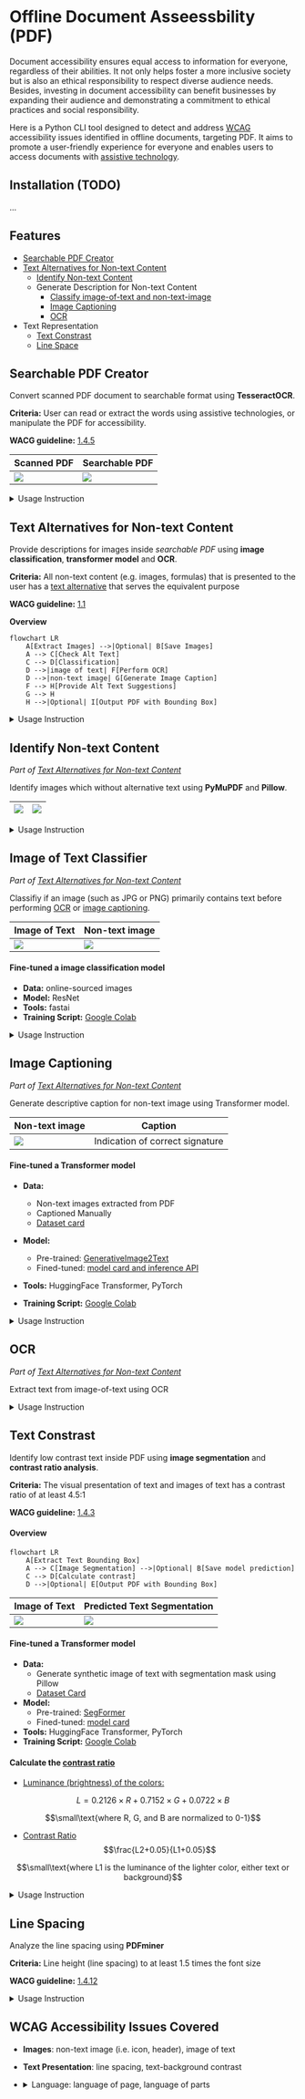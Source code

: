 
# Offline Document Asseessbility (PDF)


Document accessibility ensures equal access to information for everyone, regardless of their abilities. It not only helps foster a more inclusive society but is also an ethical responsibility to respect diverse audience needs. Besides, investing in document accessibility can benefit businesses by expanding their audience and demonstrating a commitment to ethical practices and social responsibility.

Here is a Python CLI tool designed to detect and address [WCAG](https://www.w3.org/WAI/standards-guidelines/wcag/) accessibility issues identified in offline documents, targeting PDF. It aims to promote a user-friendly experience for everyone and enables users to access documents with [assistive technology](https://www.w3.org/WAI/WCAG22/Understanding/text-spacing.html#dfn-assistive-technology).

## Installation (TODO)
...

## Features
- [Searchable PDF Creator](#searchable-pdf-creator)
- [Text Alternatives for Non-text Content](#text-alternatives-for-non-text-content)
    - [Identify Non-text Content](#identify-non-text-content)
    - Generate Description for Non-text Content
        - [Classify image-of-text and non-text-image](#image-of-text-classifier)
        - [Image Captioning](#image-captioning)
        - [OCR](#ocr)
- Text Representation
    - [Text Constrast](#text-constrast)
    - [Line Space](#line-spacing)



## Searchable PDF Creator
Convert scanned PDF document to searchable format using **TesseractOCR**.

**Criteria:** User can read or extract the words using assistive technologies, or manipulate the PDF for accessibility. 

**WACG guideline:** [1.4.5](https://www.w3.org/WAI/WCAG22/Understanding/images-of-text)

|     Scanned PDF     |  Searchable PDF   |
| ------------------- | ----------------- |
| ![](resources/before_OCR.png) | ![](resources/after_OCR.png)| 


<details>
  <summary>Usage Instruction</summary>

```PowerShell
python script/scanned2searchable.py [-o OUTPUT_PDF_PATH] [-s] input_pdf_path
```
Default output path: `readable_pdf.pdf` 

```PowerShell
optional arguments:
  -o OUTPUT_PDF_PATH, --output_pdf_path OUTPUT_PDF_PATH
                        The path for the output searchable PDF file.
  -s, --show_result     Show text of the searchable PDF after OCR
```

</details>


## Text Alternatives for Non-text Content
Provide descriptions for images inside *searchable PDF* using **image classification**, **transformer model** and **OCR**.

**Criteria:** All non-text content (e.g. images, formulas) that is presented to the user has a [text alternative](https://www.w3.org/WAI/WCAG22/Understanding/non-text-content#dfn-text-alternative) that serves the equivalent purpose

**WACG guideline:** [1.1](https://www.w3.org/WAI/WCAG22/Understanding/text-alternatives)

**Overview**
```mermaid
flowchart LR
    A[Extract Images] -->|Optional| B[Save Images]
    A --> C[Check Alt Text]
    C --> D[Classification]
    D -->|image of text| F[Perform OCR]
    D -->|non-text image| G[Generate Image Caption]
    F --> H[Provide Alt Text Suggestions]
    G --> H
    H -->|Optional| I[Output PDF with Bounding Box]
```
<details>
  <summary>Usage Instruction</summary>

```PowerShell
python script/extract_PDF_image.py [--output_img] [--output_folder OUTPUT_FOLDER] [--draw_bbox] [--output_pdf_path OUTPUT_PDF_PATH] [--captioning] input_pdf_path
```
```PowerShell
optional arguments:
  --output_img          Output images extracted from the PDF.
  --output_folder OUTPUT_FOLDER
                        The directory for the output images.
  --draw_bbox           Output PDF with bounding box on images.
  --output_pdf_path OUTPUT_PDF_PATH
                        The path for the output PDF file with bounding box.
  --captioning          Generate caption for images.
```
</details>



## Identify Non-text Content
*Part of [Text Alternatives for Non-text Content](#text-alternatives-for-non-text-content)*

Identify images which without alternative text using **PyMuPDF** and **Pillow**.


| ![](resources/pdf_image.png) | ![](resources/pdf_image_bbox.png)| 
| ------------------- | ----------------- |

<details>
  <summary>Usage Instruction</summary>

```PowerShell
python script/extract_PDF_image.py --draw_bbox input_pdf_path
```
Default output path: `bbox_image.pdf` 
</details>

## Image of Text Classifier 
*Part of [Text Alternatives for Non-text Content](#text-alternatives-for-non-text-content)*

Classifiy if an image (such as JPG or PNG) primarily contains text before performing [OCR](#ocr) or [image captioning](#image-captioning). 

|     Image of Text     |  Non-text image   |
| ------------------- | ----------------- |
| ![](resources/image_of_text.png) | ![](resources/non_text_image.jpg)| 


#### Fine-tuned a image classification model
- **Data:** online-sourced images
- **Model:** ResNet
- **Tools:** fastai
- **Training Script:** [Google Colab](https://colab.research.google.com/drive/18ZZ99ZtyYH6SVsqaDlc3w9VwFjjC7aoE?usp=sharing)



<details>
  <summary>Usage Instruction</summary>

```PowerShell
python script/image_of_text.py [--show_score] input_pdf_path
```
```PowerShell
Optional arguments:
  --show_score    Show the classification score
```
</details>


## Image Captioning
*Part of [Text Alternatives for Non-text Content](#text-alternatives-for-non-text-content)*

Generate descriptive caption for non-text image using Transformer model.

|     Non-text image     |  Caption   |
| ------------------- | ----------------- |
| ![](resources/non_text_image_2.jpg) | Indication of correct signature| 

#### Fine-tuned a Transformer model
- **Data:**
    - Non-text images extracted from PDF
    - Captioned Manually
    - [Dataset card](https://huggingface.co/datasets/Caraaaaa/non_text_image_captioning) 

- **Model:** 
    - Pre-trained: [GenerativeImage2Text](https://huggingface.co/microsoft/git-base) 
    - Fined-tuned: [model card and inference API](https://huggingface.co/Caraaaaa/text_image_captioning)
- **Tools:** HuggingFace Transformer, PyTorch
- **Training Script:** [Google Colab](https://colab.research.google.com/drive/1QYvXdi0V1AXqlBMR8MpyydNMnK_Vt4dU?usp=sharing)

<details>
  <summary>Usage Instruction</summary>

```
python script/generate_caption.py <input_image_path>
```
</details>

## OCR
*Part of [Text Alternatives for Non-text Content](#text-alternatives-for-non-text-content)*

Extract text from image-of-text using OCR
<details>
  <summary>Usage Instruction</summary>

```
python script/image_of_text.py input_pdf_path
```
</details>

## Text Constrast  
Identify low contrast text inside PDF using **image segmentation** and **contrast ratio analysis**.

**Criteria:** The visual presentation of text and images of text has a contrast ratio of at least 4.5:1

**WACG guideline:** [1.4.3](https://www.w3.org/WAI/WCAG22/Understanding/contrast-minimum.html)


#### Overview
```mermaid
flowchart LR
    A[Extract Text Bounding Box]
    A --> C[Image Segmentation] -->|Optional| B[Save model prediction]
    C --> D[Calculate contrast]
    D -->|Optional| E[Output PDF with Bounding Box]
```

|     Image of Text     |  Predicted Text Segmentation   |
| ------------------- | ----------------- |
| ![](resources/image_of_text_2.png) | ![](resources/image_text_seg.png)| 

#### Fine-tuned a Transformer model
- **Data:** 
    - Generate synthetic image of text with segmentation mask using Pillow
    - [Dataset Card](https://huggingface.co/datasets/Caraaaaa/synthetic_image_text)
- **Model:**
    - Pre-trained: [SegFormer](https://huggingface.co/nvidia/mit-b0) 
    - Fined-tuned: [model card](https://huggingface.co/Caraaaaa/image_segmentation_text)
- **Tools:** HuggingFace Transformer, PyTorch
- **Training Script:** [Google Colab](https://colab.research.google.com/drive/1_TSeRlUyB8-clkU3-rGBvxiUERcN78XT?usp=sharing)


#### Calculate the [contrast ratio](https://www.w3.org/WAI/WCAG21/Techniques/general/G18.html#procedure)
- <ins>Luminance (brightness) of the colors:</ins>

$$L = 0.2126\times R+0.7152\times G+0.0722\times B$$

$$\small\text{where R, G, and B are normalized to 0-1}$$

- <ins>Contrast Ratio</ins>
$$\frac{L2+0.05}{L1+0.05}$$

$$\small\text{where L1 is the luminance of the lighter color, either text or background}$$


<details>
  <summary>Usage Instruction</summary>

- Generate synthetic image of text
```PowerShell
python script/synthetic_text_seg.py [--output_folder OUTPUT_FOLDER] [--font_folder FONT_FOLDER]
```
- Identify low contrast text
```PowerShell
python script/contrast_pdf.py [--output_bbox_img] [--output_dir OUTPUT_DIR] [--draw_bbox] [--output_pdf_path OUTPUT_PDF_PATH] [--bbox_extractor {PyMyPDF,pdfminer}] input_pdf_path
```
```PowerShell
optional arguments:
  --output_bbox_img     Option to save text block images with low contrast.
  --output_dir OUTPUT_DIR
                        The directory for output images.
  --draw_bbox           Option to draw bounding boxes on low contrast text blocks.
  --output_pdf_path OUTPUT_PDF_PATH
                        The path for the output PDF file with drawn bounding boxes.
  --bbox_extractor {PyMyPDF,pdfminer}
                        Choice of bounding box extractor.
```
- Extract text bounding boxes (PDFMiner)
```PowerShell
python script/extract_text_bbox_PDFminer.py [--output_pdf_path OUTPUT_PDF_PATH] input_pdf_path
```
- Extract text bounding boxes (PyMuPDF)
```PowerShell
python script/extract_text_bbox_PyMuPDF.py [--output_pdf_path OUTPUT_PDF_PATH] [--text_img] [--output_dir OUTPUT_DIR] input_pdf_path
```
</details>

## Line Spacing
Analyze the line spacing using **PDFminer**

**Criteria:** Line height (line spacing) to at least 1.5 times the font size


**WACG guideline:** [1.4.12](https://www.w3.org/WAI/WCAG22/Understanding/text-spacing.html)

<details>
  <summary>Usage Instruction</summary>

```
python script/line_spacing.py input_pdf_path
```
</details>

## WCAG Accessibility Issues Covered

- **Images**: non-text image (i.e. icon, header), image of text
- **Text Presentation**: line spacing, text-background contrast
-  <details>
    <summary>Language: language of page, language of parts</summary>

    ## PDF Language Detection
    Examines the PDF's metadata for a specified language property using **Langdetect** and **PyMuPDF**.

    **Criteria:** Assistive technology can determine the language of a page

    **WACG guideline:** [3.1.1](https://www.w3.org/WAI/WCAG22/Understanding/language-of-page.html), [3.1.2](https://www.w3.org/WAI/WCAG22/Understanding/language-of-parts.html)



    Basic usage:
    ```
    python script/language_detection.py input_pdf_path
    ```
    </details>
